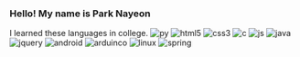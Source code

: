 ### Hello! My name is Park Nayeon

I learned these languages in college.
<img alt="py" src ="https://img.shields.io/badge/Python-3776AB.svg?&style=for-the-badge&logo=Python&logoColor=white"/>
<img alt="html5" src ="https://img.shields.io/badge/HTML5-E34F26.svg?&style=for-the-badge&logo=HTML5&logoColor=white"/>
<img alt="css3" src ="https://img.shields.io/badge/CSS3-1572B6.svg?&style=for-the-badge&logo=CSS3&logoColor=white"/>
<img alt="c" src ="https://img.shields.io/badge/C-A8B9CC.svg?&style=for-the-badge&logo=C&logoColor=white"/>
<img alt="js" src ="https://img.shields.io/badge/JavaScript-F7DF1E.svg?&style=for-the-badge&logo=JavaScript&logoColor=white"/>
<img alt="java" src ="https://img.shields.io/badge/Java-007396.svg?&style=for-the-badge&logo=Java&logoColor=white"/>
<img alt="jquery" src ="https://img.shields.io/badge/Jquery-0769AD.svg?&style=for-the-badge&logo=Jquery&logoColor=white"/>
<img alt="android" src ="https://img.shields.io/badge/Android-3DDC84.svg?&style=for-the-badge&logo=Android&logoColor=white"/>
<img alt="arduinco" src ="https://img.shields.io/badge/Arduinco-00979D.svg?&style=for-the-badge&logo=Arduinco&logoColor=white"/>
<img alt="linux" src ="https://img.shields.io/badge/Linux-FCC624.svg?&style=for-the-badge&logo=Linux&logoColor=white"/>
<img alt="spring" src ="https://img.shields.io/badge/Spring_Framework-6DB33F.svg?&style=for-the-badge&logo=Spring_Framework&logoColor=white"/>
